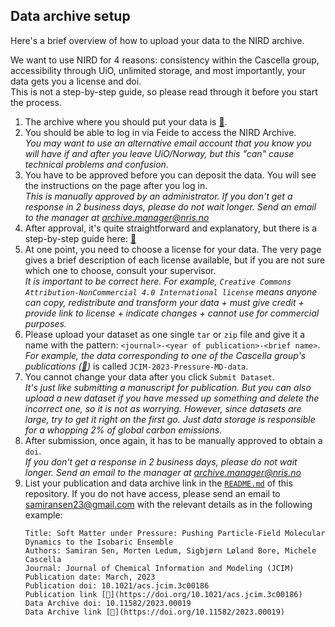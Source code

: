 ## Data archive setup
Here's a brief overview of how to upload your data to the NIRD archive.  

We want to use NIRD for 4 reasons: consistency within the Cascella group, accessibility through UiO, unlimited storage, and most importantly, your data gets you a license and doi.  
This is not a step-by-step guide, so please read through it before you start the process.  

1) The archive where you should put your data is [🔗](https://archive.sigma2.no/welcome.xhtml).
2) You should be able to log in via Feide to access the NIRD Archive.  
   _You may want to use an alternative email account that you know you will have if and after you leave UiO/Norway, but this "can" cause technical problems and confusion._
3) You have to be approved before you can deposit the data. You will see the instructions on the page after you log in.  
   _This is manually approved by an administrator. 
   If you don't get a response in 2 business days, please do not wait longer. Send an email to the manager at [archive.manager@nris.no](mailto:archive.manager@nris.no)_     
5) After approval, it's quite straightforward and explanatory, but there is a step-by-step guide here: [🔗](https://archive.norstore.no/pages/public/userguide.jsf)
6) At one point, you need to choose a license for your data. The very page gives a brief description of each license available, but if you are not sure which one to choose, consult your supervisor.  
   _It is important to be correct here. For example, `Creative Commons Attribution-NonCommercial 4.0 International license` means anyone can copy, redistribute and transform your data + must give credit + provide link to license + indicate changes + cannot use for commercial purposes._
7) Please upload your dataset as one single `tar` or `zip` file and give it a name with the pattern: `<journal>-<year of publication>-<brief name>`.  
   _For example, the data corresponding to one of the Cascella group's publications ([🔗](https://archive.sigma2.no/pages/public/datasetDetail.jsf?id=10.11582/2023.00019))_ is called `JCIM-2023-Pressure-MD-data`.  
8) You cannot change your data after you click `Submit Dataset`.  
   _It's just like submitting a manuscript for publication. But you can also upload a new dataset if you have messed up something and delete the incorrect one, so it is not as worrying. However, since datasets are large, try to get it right on the first go. Just data storage is responsible for a whopping 2% of global carbon emissions._  
9) After submission, once again, it has to be manually approved to obtain a `doi`.  
   _If you don't get a response in 2 business days, please do not wait longer. Send an email to the manager at [archive.manager@nris.no](mailto:archive.manager@nris.no)_ 
10) List your publication and data archive link in the [`README.md`](README.md) of this repository. If you do not have access, please send an email to [samiransen23@gmail.com](mailto:samiransen23@gmail.com) with the relevant details as in the following example:  
       ```
       Title: Soft Matter under Pressure: Pushing Particle-Field Molecular Dynamics to the Isobaric Ensemble  
       Authors: Samiran Sen, Morten Ledum, Sigbjørn Løland Bore, Michele Cascella  
       Journal: Journal of Chemical Information and Modeling (JCIM)  
       Publication date: March, 2023  
       Publication doi: 10.1021/acs.jcim.3c00186  
       Publication link [🔗](https://doi.org/10.1021/acs.jcim.3c00186)  
       Data Archive doi: 10.11582/2023.00019  
       Data Archive link [🔗](https://doi.org/10.11582/2023.00019)  
       ```
